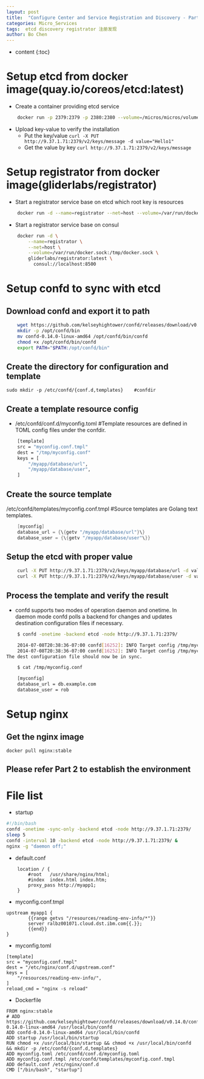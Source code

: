 ```yaml
---
layout: post
title:  "Configure Center and Service Registration and Discovery - Part 1"
categories: Micro_Services
tags:  etcd discovery registrator 注册发现
author: Bo Chen
---
```


* content
{:toc}

# Setup etcd from docker image(quay.io/coreos/etcd:latest)

* Create a container providing etcd service

```bash
    docker run -p 2379:2379 -p 2380:2380 --volume=/micros/micros/volume/etcd/node1:/etcd-data --name     etcd quay.io/coreos/etcd:latest /usr/local/bin/etcd --data-dir=/etcd-data --name node1     --initial-advertise-peer-urls http://9.37.1.71:2380 --listen-peer-urls http://0.0.0.0:2380     --advertise-client-urls http://9.37.1.71:2379 --listen-client-urls http://0.0.0.0:2379     --initial-cluster node1=http://9.37.1.71:2380
```

* Upload key-value to verify the installation
  * Put the key/value
    `curl -X PUT http://9.37.1.71:2379/v2/keys/message -d value="Hello1"`
  * Get the value by key
    `curl http://9.37.1.71:2379/v2/keys/message`

# Setup registrator from docker image(gliderlabs/registrator)

* Start a registrator service base on etcd which root key is resources

```bash
    docker run -d --name=registrator --net=host --volume=/var/run/docker.sock:/tmp/docker.sock     gliderlabs/registrator:latest etcd://9.37.1.71:2379/resources
```

* Start a registrator service base on consul

```bash
    docker run -d \
        --name=registrator \
        --net=host \
        --volume=/var/run/docker.sock:/tmp/docker.sock \
        gliderlabs/registrator:latest \
          consul://localhost:8500
```

# Setup confd to sync with etcd

## Download confd and export it to path

```bash
    wget https://github.com/kelseyhightower/confd/releases/download/v0.14.0/confd-0.14.0-linux-amd64
    mkdir -p /opt/confd/bin
    mv confd-0.14.0-linux-amd64 /opt/confd/bin/confd
    chmod +x /opt/confd/bin/confd
    export PATH="$PATH:/opt/confd/bin"
```

## Create the directory for configuration and template

`sudo mkdir -p /etc/confd/{conf.d,templates}    #confdir`

## Create a template resource config

* /etc/confd/conf.d/myconfig.toml    #Template resources are defined in TOML config files under the confdir.

```bash
    [template]
    src = "myconfig.conf.tmpl"
    dest = "/tmp/myconfig.conf"
    keys = [
        "/myapp/database/url",
        "/myapp/database/user",
    ]
```

## Create the source template

/etc/confd/templates/myconfig.conf.tmpl    #Source templates are Golang text templates.

```go
    [myconfig]
    database_url = {\{getv "/myapp/database/url"}\}
    database_user = {\{getv "/myapp/database/user"\}}
```

## Setup the etcd with proper value

```bash
    curl -X PUT http://9.37.1.71:2379/v2/keys/myapp/database/url -d value="db.example.com"
    curl -X PUT http://9.37.1.71:2379/v2/keys/myapp/database/user -d value="rob"
```

## Process the template and verify the result

* confd supports two modes of operation daemon and onetime. In daemon mode confd polls a backend for changes and updates destination configuration files if necessary.

```bash
    $ confd -onetime -backend etcd -node http://9.37.1.71:2379/

    2014-07-08T20:38:36-07:00 confd[16252]: INFO Target config /tmp/myconfig.conf out of sync
    2014-07-08T20:38:36-07:00 confd[16252]: INFO Target config /tmp/myconfig.conf has been updated
The dest configuration file should now be in sync.

    $ cat /tmp/myconfig.conf

    [myconfig]
    database_url = db.example.com
    database_user = rob
```

# Setup nginx

## Get the nginx image

`docker pull nginx:stable`

## Please refer Part 2 to establish the environment

# File list

* startup

```bash
#!/bin/bash
confd -onetime -sync-only -backend etcd -node http://9.37.1.71:2379/
sleep 5
confd -interval 10 -backend etcd -node http://9.37.1.71:2379/ &
nginx -g "daemon off;"
```

* default.conf

```config
    location / {
        #root   /usr/share/nginx/html;
        #index  index.html index.htm;
        proxy_pass http://myapp1;
    }
```

* myconfig.conf.tmpl

```config
upstream myapp1 {
        {{range getvs "/resources/reading-env-info/*"}}
        server ralbz001071.cloud.dst.ibm.com{{.}};
        {{end}}
}
```

* myconfig.toml

```config
[template]
src = "myconfig.conf.tmpl"
dest = "/etc/nginx/conf.d/upstream.conf"
keys = [
    "/resources/reading-env-info/",
]
reload_cmd = "nginx -s reload"
```

* Dockerfile

```docker
FROM nginx:stable
# ADD https://github.com/kelseyhightower/confd/releases/download/v0.14.0/confd-0.14.0-linux-amd64 /usr/local/bin/confd
ADD confd-0.14.0-linux-amd64 /usr/local/bin/confd
ADD startup /usr/local/bin/startup
RUN chmod +x /usr/local/bin/startup && chmod +x /usr/local/bin/confd && mkdir -p /etc/confd/{conf.d,templates}
ADD myconfig.toml /etc/confd/conf.d/myconfig.toml
ADD myconfig.conf.tmpl /etc/confd/templates/myconfig.conf.tmpl
ADD default.conf /etc/nginx/conf.d
CMD ["/bin/bash", "startup"]
```